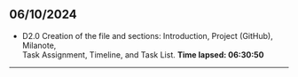 ## 06/10/2024
- D2.0 Creation of the file and sections: Introduction, Project (GitHub), Milanote,  
Task Assignment, Timeline, and Task List. **Time lapsed: 06:30:50**
---
